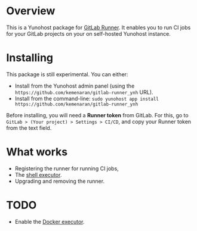 # Overview

This is a Yunohost package for [GitLab Runner](https://docs.gitlab.com/runner/).
It enables you to run CI jobs for your GitLab projects on your on self-hosted Yunohost instance.

# Installing

This package is still experimental. You can either:

- Install from the Yunohost admin panel (using the `https://github.com/kemenaran/gitlab-runner_ynh` URL). 
- Install from the command-line: `sudo yunohost app install https://github.com/kemenaran/gitlab-runner_ynh`

Before installing, you will need a **Runner token** from GitLab. For this, go to
`GitLab > (Your project) > Settings > CI/CD`, and copy your Runner token from the text field.

# What works

- Registering the runner for running CI jobs,
- The [shell executor](https://docs.gitlab.com/runner/executors/#shell-executor).
- Upgrading and removing the runner.

# TODO

- Enable the [Docker executor](https://docs.gitlab.com/runner/executors/#docker-executor).
